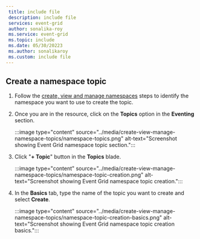 ```yaml
---
 title: include file
 description: include file
 services: event-grid
 author: sonalika-roy
 ms.service: event-grid
 ms.topic: include
 ms.date: 05/30/20223
 ms.author: sonalikaroy
 ms.custom: include file
---
```


## Create a namespace topic

1. Follow the [create, view and manage namespaces](../create-view-manage-namespaces.md) steps to identify the namespace you want to use to create the topic.

2. Once you are in the resource, click on the **Topics** option in the **Eventing** section.

    :::image type="content" source="../media/create-view-manage-namespace-topics/namespace-topics.png" alt-text="Screenshot showing Event Grid namespace topic section.":::

3. Click "**+ Topic**" button in the **Topics** blade.

    :::image type="content" source="../media/create-view-manage-namespace-topics/namespace-topic-creation.png" alt-text="Screenshot showing Event Grid namespace topic creation.":::

4. In the **Basics** tab, type the name of the topic you want to create and select **Create**.

    :::image type="content" source="../media/create-view-manage-namespace-topics/namespace-topic-creation-basics.png" alt-text="Screenshot showing Event Grid namespace topic creation basics.":::
